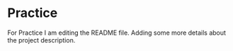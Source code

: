 # Practice
For Practice
I am editing the README file. Adding some more details about the project description.
